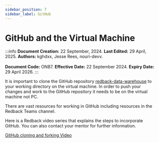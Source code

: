 ```yaml
--- 
sidebar_position: 7
sidebar_label: GitHub
---
```


# GitHub and the Virtual Machine

:::info
**Document Creation:** 22 September, 2024. **Last Edited:** 29 April, 2025. **Authors:** kghdxx, Jesse Rees, nouri-devv.
<br></br> **Document Code:** ONB7. **Effective Date:** 22 September 2024. **Expiry Date:** 29 April 2026.
:::

It is important to clone the GitHub repository [redback-data-warehouse](https://github.com/Redback-Operations/redback-data-warehouse) to your working directory on the virtual machine. In order to push your changes and work to the GitHub repository it needs to be on the virtual machine not PC. 

There are vast resources for working in GitHub including resources in the Redback Teams channel.

Here is a Redback video series that explains the steps to incorporate GitHub. You can also contact your mentor for further information.

[GitHub cloning and forking Video](https://youtu.be/FVEpojv_Jxg?si=QxcT3Cgwr6BACQLk)

  

